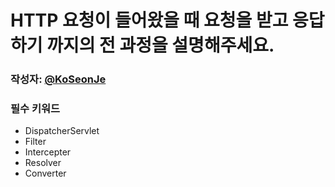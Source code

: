 # HTTP 요청이 들어왔을 때 요청을 받고 응답하기 까지의 전 과정을 설명해주세요.
### 작성자: [@KoSeonJe](https://github.com/KoSeonJe)
### 필수 키워드
  - DispatcherServlet
  - Filter
  - Intercepter
  - Resolver
  - Converter
